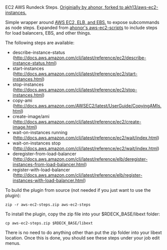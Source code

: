 EC2 AWS Rundeck Steps.
[Originially by ahonor, forked to akh13/aws-ec2-instances.](https://github.com/rundeck-plugins/aws-ec2-steps)

Simple wrapper around [AWS EC2, ELB, and EBS.](http://docs.aws.amazon.com/cli/latest/reference/ec2/) to expose subcommands as node steps.
Expanded from [ahonor's aws-ec2-scripts](https://github.com/rundeck-plugins/aws-ec2-steps) to include steps for load balancers, EBS, and
other things.

The following steps are available:

* describe-instance-status (http://docs.aws.amazon.com/cli/latest/reference/ec2/describe-instance-status.html)
* start-instances (http://docs.aws.amazon.com/cli/latest/reference/ec2/start-instances.html)
* stop-instances (http://docs.aws.amazon.com/cli/latest/reference/ec2/stop-instances.html)
* copy-ami (http://docs.aws.amazon.com/AWSEC2/latest/UserGuide/CopyingAMIs.html)
* create-image/ami (http://docs.aws.amazon.com/cli/latest/reference/ec2/create-image.html)
* wait-on-instances running (http://docs.aws.amazon.com/cli/latest/reference/ec2/wait/index.html)
* wait-on-instances stop (http://docs.aws.amazon.com/cli/latest/reference/ec2/wait/index.html)
* deregister-from-load-balancer (http://docs.aws.amazon.com/cli/latest/reference/elb/deregister-instances-from-load-balancer.html)
* register-with-load-balancer (http://docs.aws.amazon.com/cli/latest/reference/elb/register-instances-with-load-balancer.html)


To build the plugin from source (not needed if you just want to use the plugin):

    zip -r aws-ec2-steps.zip aws-ec2-steps

To install the plugin, copy the zip file into your $RDECK_BASE/libext folder:

    cp aws-ec2-steps.zip $RDECK_BASE/libext
    
There is no need to do anything other than put the zip folder into your libext location. Once this is done,
you should see these steps under your job edit menus.
